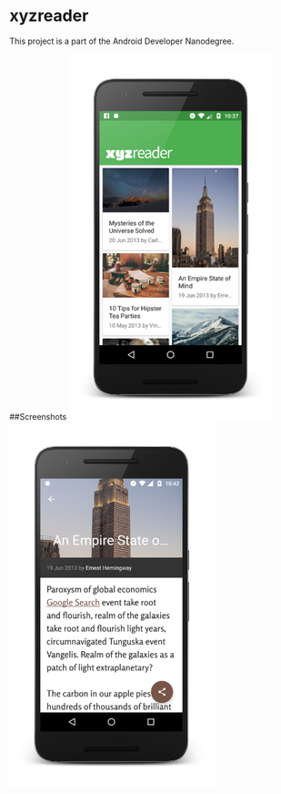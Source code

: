 # xyzreader
This project is a part of the Android Developer Nanodegree.

##Screenshots
<img src="screenshots/screenshot1.png" width="360">
<img src="screenshots/screenshot2.png" width="360">
